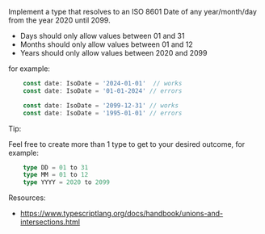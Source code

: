Implement a type that resolves to an ISO 8601 Date of any year/month/day from the year 2020 until 2099. 

+ Days should only allow values between 01 and 31
+ Months should only allow values between 01 and 12
+ Years should only allow values between 2020 and 2099

for example:

```ts
    const date: IsoDate = '2024-01-01'  // works
    const date: IsoDate = '01-01-2024' // errors

    const date: IsoDate = '2099-12-31' // works
    const date: IsoDate = '1995-01-01' // errors
 ```


Tip:

Feel free to create more than 1 type to get to your desired outcome, for example:
```ts
    type DD = 01 to 31
    type MM = 01 to 12
    type YYYY = 2020 to 2099
```
Resources:
+ https://www.typescriptlang.org/docs/handbook/unions-and-intersections.html